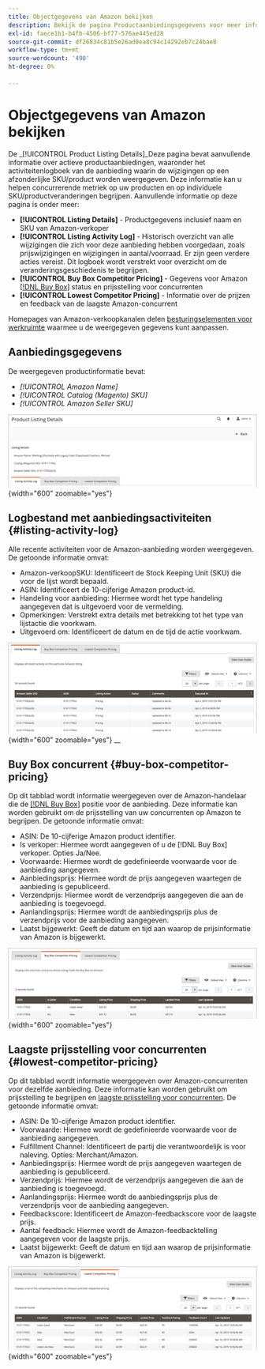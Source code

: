 ```yaml
---
title: Objectgegevens van Amazon bekijken
description: Bekijk de pagina Productaanbiedingsgegevens voor meer informatie over de concurrentiepositie van je Amazon-aanbiedingen en over afzonderlijke wijzigingen in SKU/product.
exl-id: faece1b1-b4fb-4506-bf77-576ae445ed28
source-git-commit: df26834c81b5e26ad0ea8c94c14292eb7c24bae8
workflow-type: tm+mt
source-wordcount: '490'
ht-degree: 0%

---
```


# Objectgegevens van Amazon bekijken

De _[!UICONTROL Product Listing Details]_Deze pagina bevat aanvullende informatie over actieve productaanbiedingen, waaronder het activiteitenlogboek van de aanbieding waarin de wijzigingen op een afzonderlijke SKU/product worden weergegeven. Deze informatie kan u helpen concurrerende metriek op uw producten en op individuele SKU/productveranderingen begrijpen. Aanvullende informatie op deze pagina is onder meer:

- **[!UICONTROL Listing Details]** - Productgegevens inclusief naam en SKU van Amazon-verkoper
- **[!UICONTROL Listing Activity Log]** - Historisch overzicht van alle wijzigingen die zich voor deze aanbieding hebben voorgedaan, zoals prijswijzigingen en wijzigingen in aantal/voorraad. Er zijn geen verdere acties vereist. Dit logboek wordt verstrekt voor overzicht om de veranderingsgeschiedenis te begrijpen.
- **[!UICONTROL Buy Box Competitor Pricing]** - Gegevens voor Amazon [[!DNL Buy Box]](./buy-box-competitor-pricing.md) status en prijsstelling voor concurrenten
- **[!UICONTROL Lowest Competitor Pricing]** - Informatie over de prijzen en feedback van de laagste Amazon-concurrent

Homepages van Amazon-verkoopkanalen delen [besturingselementen voor werkruimte](./workspace-controls.md) waarmee u de weergegeven gegevens kunt aanpassen.

## Aanbiedingsgegevens

De weergegeven productinformatie bevat:

- _[!UICONTROL Amazon Name]_
- _[!UICONTROL Catalog (Magento) SKU]_
- _[!UICONTROL Amazon Seller SKU]_

![Aanbiedingsgegevens](assets/amazon-product-listing-details.png){width="600" zoomable="yes"}

## Logbestand met aanbiedingsactiviteiten {#listing-activity-log}

Alle recente activiteiten voor de Amazon-aanbieding worden weergegeven. De getoonde informatie omvat:

- Amazon-verkoopSKU: Identificeert de Stock Keeping Unit (SKU) die voor de lijst wordt bepaald.
- ASIN: Identificeert de 10-cijferige Amazon product-id.
- Handeling voor aanbieding: Hiermee wordt het type handeling aangegeven dat is uitgevoerd voor de vermelding.
- Opmerkingen: Verstrekt extra details met betrekking tot het type van lijstactie die voorkwam.
- Uitgevoerd om: Identificeert de datum en de tijd de actie voorkwam.

![Gegevens van productaanbiedingen - logboek van aanbiedingsactiviteiten](assets/amazon-listing-activity-log.png){width="600" zoomable="yes"}
__

## Buy Box concurrent {#buy-box-competitor-pricing}

Op dit tabblad wordt informatie weergegeven over de Amazon-handelaar die de [[!DNL Buy Box]](./buy-box-competitor-pricing.md) positie voor de aanbieding. Deze informatie kan worden gebruikt om de prijsstelling van uw concurrenten op Amazon te begrijpen. De getoonde informatie omvat:

- ASIN: De 10-cijferige Amazon product identifier.
- Is verkoper: Hiermee wordt aangegeven of u de [!DNL Buy Box] verkoper. Opties Ja/Nee.
- Voorwaarde: Hiermee wordt de gedefinieerde voorwaarde voor de aanbieding aangegeven.
- Aanbiedingsprijs: Hiermee wordt de prijs aangegeven waartegen de aanbieding is gepubliceerd.
- Verzendprijs: Hiermee wordt de verzendprijs aangegeven die aan de aanbieding is toegevoegd.
- Aanlandingsprijs: Hiermee wordt de aanbiedingsprijs plus de verzendprijs voor de aanbieding aangegeven.
- Laatst bijgewerkt: Geeft de datum en tijd aan waarop de prijsinformatie van Amazon is bijgewerkt.

![Productaanbiedingsgegevens: Buy Box concurrent](assets/amazon-listing-details-buy-box-2.png){width="600" zoomable="yes"}

## Laagste prijsstelling voor concurrenten {#lowest-competitor-pricing}

Op dit tabblad wordt informatie weergegeven over Amazon-concurrenten voor dezelfde aanbieding. Deze informatie kan worden gebruikt om prijsstelling te begrijpen en [laagste prijsstelling voor concurrenten](./lowest-competitor-pricing.md). De getoonde informatie omvat:

- ASIN: De 10-cijferige Amazon product identifier.
- Voorwaarde: Hiermee wordt de gedefinieerde voorwaarde voor de aanbieding aangegeven.
- Fulfillment Channel: Identificeert de partij die verantwoordelijk is voor naleving. Opties: Merchant/Amazon.
- Aanbiedingsprijs: Hiermee wordt de prijs aangegeven waartegen de aanbieding is gepubliceerd.
- Verzendprijs: Hiermee wordt de verzendprijs aangegeven die aan de aanbieding is toegevoegd.
- Aanlandingsprijs: Hiermee wordt de aanbiedingsprijs plus de verzendprijs voor de aanbieding aangegeven.
- Feedbackscore: Identificeert de Amazon-feedbackscore voor de laagste prijs.
- Aantal feedback: Hiermee wordt de Amazon-feedbacktelling aangegeven voor de laagste prijs.
- Laatst bijgewerkt: Geeft de datum en tijd aan waarop de prijsinformatie van Amazon is bijgewerkt.

![Gegevens over productlijsten - laagste prijsstelling voor concurrenten](assets/amazon-listing-details-lowest-comp.png){width="600" zoomable="yes"}

